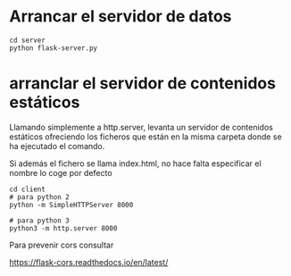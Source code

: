 # Arrancar el servidor de datos

```
cd server
python flask-server.py
```

# arranclar el servidor de contenidos estáticos

Llamando simplemente a http.server, levanta un servidor de contenidos estáticos ofreciendo los ficheros que están en la misma carpeta donde se ha ejecutado el comando.

Si además el fichero se llama index.html, no hace falta especificar el nombre lo coge por defecto

```
cd client
# para python 2
python -m SimpleHTTPServer 8000

# para python 3
python3 -m http.server 8000
```

Para prevenir cors consultar

https://flask-cors.readthedocs.io/en/latest/